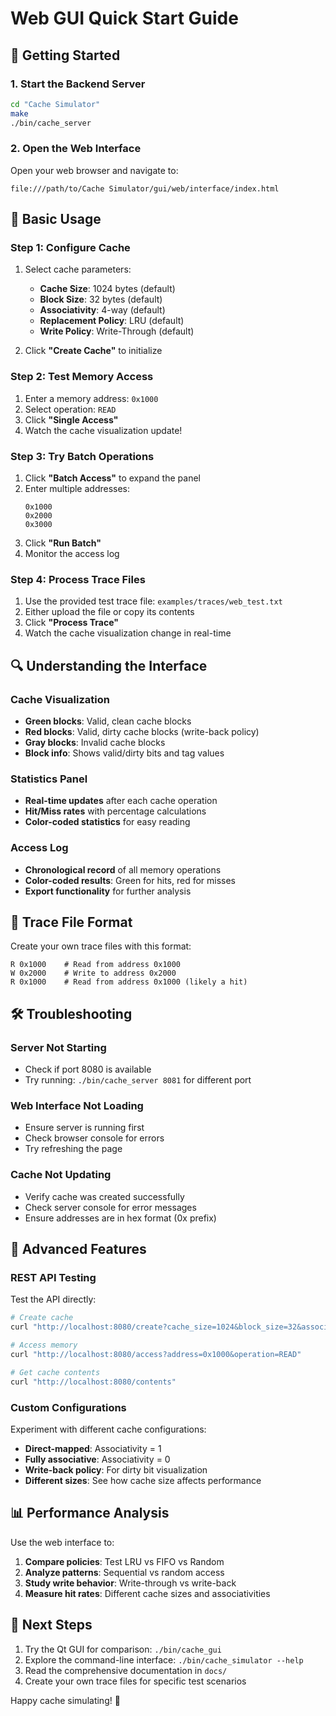 # Web GUI Quick Start Guide

## 🚀 Getting Started

### 1. Start the Backend Server
```bash
cd "Cache Simulator"
make
./bin/cache_server
```

### 2. Open the Web Interface
Open your web browser and navigate to:
```
file:///path/to/Cache Simulator/gui/web/interface/index.html
```

## 🎯 Basic Usage

### Step 1: Configure Cache
1. Select cache parameters:
   - **Cache Size**: 1024 bytes (default)
   - **Block Size**: 32 bytes (default)
   - **Associativity**: 4-way (default)
   - **Replacement Policy**: LRU (default)
   - **Write Policy**: Write-Through (default)

2. Click **"Create Cache"** to initialize

### Step 2: Test Memory Access
1. Enter a memory address: `0x1000`
2. Select operation: `READ`
3. Click **"Single Access"**
4. Watch the cache visualization update!

### Step 3: Try Batch Operations
1. Click **"Batch Access"** to expand the panel
2. Enter multiple addresses:
   ```
   0x1000
   0x2000
   0x3000
   ```
3. Click **"Run Batch"**
4. Monitor the access log

### Step 4: Process Trace Files
1. Use the provided test trace file: `examples/traces/web_test.txt`
2. Either upload the file or copy its contents
3. Click **"Process Trace"**
4. Watch the cache visualization change in real-time

## 🔍 Understanding the Interface

### Cache Visualization
- **Green blocks**: Valid, clean cache blocks
- **Red blocks**: Valid, dirty cache blocks (write-back policy)
- **Gray blocks**: Invalid cache blocks
- **Block info**: Shows valid/dirty bits and tag values

### Statistics Panel
- **Real-time updates** after each cache operation
- **Hit/Miss rates** with percentage calculations
- **Color-coded statistics** for easy reading

### Access Log
- **Chronological record** of all memory operations
- **Color-coded results**: Green for hits, red for misses
- **Export functionality** for further analysis

## 📁 Trace File Format

Create your own trace files with this format:
```
R 0x1000    # Read from address 0x1000
W 0x2000    # Write to address 0x2000
R 0x1000    # Read from address 0x1000 (likely a hit)
```

## 🛠️ Troubleshooting

### Server Not Starting
- Check if port 8080 is available
- Try running: `./bin/cache_server 8081` for different port

### Web Interface Not Loading
- Ensure server is running first
- Check browser console for errors
- Try refreshing the page

### Cache Not Updating
- Verify cache was created successfully
- Check server console for error messages
- Ensure addresses are in hex format (0x prefix)

## 🎨 Advanced Features

### REST API Testing
Test the API directly:
```bash
# Create cache
curl "http://localhost:8080/create?cache_size=1024&block_size=32&associativity=4&replacement_policy=LRU"

# Access memory
curl "http://localhost:8080/access?address=0x1000&operation=READ"

# Get cache contents
curl "http://localhost:8080/contents"
```

### Custom Configurations
Experiment with different cache configurations:
- **Direct-mapped**: Associativity = 1
- **Fully associative**: Associativity = 0
- **Write-back policy**: For dirty bit visualization
- **Different sizes**: See how cache size affects performance

## 📊 Performance Analysis

Use the web interface to:
1. **Compare policies**: Test LRU vs FIFO vs Random
2. **Analyze patterns**: Sequential vs random access
3. **Study write behavior**: Write-through vs write-back
4. **Measure hit rates**: Different cache sizes and associativities

## 🚀 Next Steps

1. Try the Qt GUI for comparison: `./bin/cache_gui`
2. Explore the command-line interface: `./bin/cache_simulator --help`
3. Read the comprehensive documentation in `docs/`
4. Create your own trace files for specific test scenarios

Happy cache simulating! 🎉
